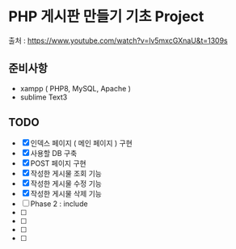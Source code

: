 # PHP 게시판 만들기 기초 Project

출처 : https://www.youtube.com/watch?v=lv5mxcGXnaU&t=1309s

## 준비사항

* xampp ( PHP8, MySQL, Apache )
* sublime Text3

## TODO
- [x] 인덱스 페이지 ( 메인 페이지 ) 구현
- [x] 사용할 DB 구축 
- [x] POST 페이지 구현 
- [x] 작성한 게시물 조회 기능 
- [x] 작성한 게시물 수정 기능
- [x] 작성한 게시물 삭제 기능
- [ ] Phase 2 : include 
- [ ] 
- [ ] 
- [ ]
- [ ]
